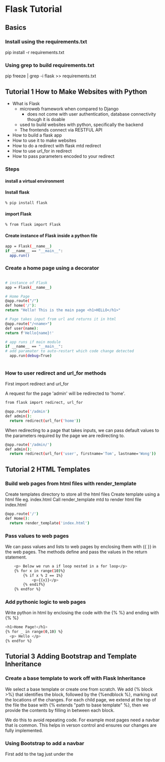 # Flask Tutorial

## Basics

### Install using the requirements.txt

pip install -r requirements.txt

### Using grep to build requirements.txt

pip freeze | grep -i flask >> requirements.txt

## Tutorial 1 How to Make Websites with Python

- What is Flask
  - microweb framework when compared to Django
    - does not come with user authentication, database connectivity though it is doable
  - used to build websites with python, specifically the backend
  - The frontends connect via RESTFUL API
- How to build a flask app
- How to use it to make websites
- How to do a redirect with flask mtd redirect
- How to use url_for in redirect
- How to pass parameters encoded to your redirect

### Steps

#### install a virtual environment

#### Install flask

```bash
% pip install flask
```

#### import Flask

```bash
% from flask import Flask
```

#### Create instance of Flask inside a python file

```bash
app = Flask(__name__)
if __name__ == "__main__":
  app.run()
```

### Create a home page using a decorator

```bash

# instance of Flask
app = Flask(__name__)

# Home Page
@app.route("/")
def home('/'):
return "Hello! This is the main page <h1>HELLO</h1>"

# Page takes input from url and returns it in html
@app.route("/<name>")
def user(name):
return f'Hello{name}!'

# app runs if main module
if __name__ == "__main__":
# add paramater to auto-restart which code change detected
  app.run(debug=True)
 
```

### How to user redirect and url_for methods

First import redirect and url_for

A request for the page 'admin' will be redirected to 'home'.

```bash
from flask import redirect, url_for

@app.route('/admin')
def admin():
  return redirect(url_for('home'))
```

When redirecting to a page that takes inputs, we can pass default values to the parameters required by the page we are redirecting to.

```bash
@app.route('/admin/')
def admin():
  return redirect(url_for('user', firstname='Tom', lastname='Wong'))
```

## Tutorial 2 HTML Templates

### Build web pages from html files with render_template

Create templates directory to store all the html files
Create template using a html file eg. index.html
Call render_template mtd to render html file index.html

```bash
@app.route('/')
def Home():
  return render_template('index.html')
```

### Pass values to web pages

We can pass values and lists to web pages by enclosing them with {{ }} in the web pages.  The methods define and pass the values in the return statement.

```bash
    <p> Below we run a if loop nested in a for loop</p>
    {% for x in range(10)%}
        {% if x % 2 == 1%}
            <p>{{x}}</p>
        {% endif%}
    {% endfor %}
```

### Add pythonic logic to web pages

Write python in html by enclosing the code with the {% %} and ending with {% %}

```bash
<h1>Home Page!</h1>
{% for _ in range(0,10) %}
  <p> Hello </p>
{% endfor %}
```

## Tutorial 3 Adding Bootstrap and Template Inheritance

### Create a base template to work off with Flask Inheritance

We select a base template or create one from scratch.  We add {% block <block name>>%} that identifies the block, followed by  the {%endblock %}, marking out the locations of the changes.
For each child page, we extend at the top of the file the base with {% extends "path to base template" %}, then we provide the contents by filling in between each block.

We do this to avoid repeating code.  For example most pages need a navbar that is common.  This helps in verson control and ensures our changes are fully implemented.

### Using Bootstrap to add a navbar

First add to the <head> tag just under the <title> tag the link to the css code.

```bash
<title>{% block title %}{%endblock%}</title>
    <link href="https://cdn.jsdelivr.net/npm/bootstrap@5.3.0-alpha3/dist/css/bootstrap.min.css" rel="stylesheet" integrity="sha384-KK94CHFLLe+nY2dmCWGMq91rCGa5gtU4mk92HdvYe+M/SXH301p5ILy+dN9+nJOZ" crossorigin="anonymous">
  ```

Add the following javascript code via the script just before the <body> tag.

```bash
    <script src="https://cdn.jsdelivr.net/npm/bootstrap@5.3.0-alpha3/dist/js/bootstrap.bundle.min.js" integrity="sha384-ENjdO4Dr2bkBIFxQpeoTz1HIcje39Wm4jDKdf19U8gI4ddQ3GYNS7NTKfAdVQSZe" crossorigin="anonymous"></script>
  </body>
```

We can make additional modifications to change the navbar color, responsiveness and location.

### Use Bootstrap to create a navbar

We can add components to our web pages.  Here we add a navbar from Bootstrap.  I have changed the color and the search field to dark.  Below is a snippet of what was added in base_3a.html.

```bash
  <body>
    <div class="container">
        <nav class="navbar bg-primary navbar-expand-lg" data-bs-theme="dark">
            <div class="container-fluid">
```

### Tutorial 4: HTTP Methods (GET & POST ) and retrieving form Data

## Tutorial 5

Sessions

- 'permanent' sessions
  - Your data can last as long as your browser's page is open by default
  - If you are redirected to another page all your data will need to be redirected by code
  - The alternative is to store data on the server for the duration of your session, that is as long as your browser is open
  - To keep your session data after the browser is closed, define the session lifetime
- permanent sessions lifetime
  - We can define the session lifetime to make them last longer than the browser lifetime
- secret key
  - We need to define a secret key if when we store session data on the server
  - app.secretkey

- Steps
  - import session from flask
  - set up session data when method = 'POST' from form
  - check if there is data is the session under the key

## Tutorial 6: Flashing a message

Steps

- import flash
- add to base.html messages
- add flash to locations where a message is required.

## Tutorial 7: Using SQLAlchemy dB

Steps

- install flask-sqlalchemy

  ```bash
  % pip install flask-sqlalchemy
  ```

Then just import sqlalchemy as required.


## Tutorial 9: Static Files

This includes css stylesheets and images.
We create a directory 'static' and store our static files inside, using sub-directories like images.

### CSS

- We first add a style.css stylesheet to the static folder.
- Add bootstrap script inside style.css
  - body {color:aqua;}
- Link to style.css inside the html file
- We can add our default bootstrap cdn link above to allow our style.css stylesheet to overwrite it. See below.
  
```bash
<link rel="stylesheet" type="text/css" href="{{url_for('static',filename='style.css')}}">
```

## Tutorial 10 Blueprints

Blueprints allow us to organize our code better, either functionally or into apps (referred to as divisions in exploreflask.com).  If the code is really meant to be together then blueprints are a collection of views.  Should we expect them to work as standalone apps, then divisions is the way to go.  Each app or division will have its own templates and static directories, making it easy to pass along to someone.

Steps

- import Blueprint into the new app's python file.

```bash
from flask import Blueprint
```

- register the blueprint variable in the main view python file.

```bash
second = Blueprint('second', __name__, static_folder='static', template_folder='templates')
```

- import the blueprint variable from the other view file and register it.

```bash
from second import second

then...
app.register_blueprint(second, url_prefix="")
```

### Resources

[exploreflask.com](https://exploreflask.com/en/latest/blueprints.html)

## Tutorial #11 How to deploy Flask to a Linux server

Tim recommended a few apps:

- PuTTY
- Bitvise SSH Client
- Bitvise SSH Server
He uploads his Flask app into a linode server.
Since I am using DigitalOcean I will place the page link below

[How to deploy a Flask app to Digital Ocean's app platform](https://dev.to/ajot/how-to-deploy-a-flask-app-to-digital-oceans-app-platform-goc)

[Deploy a Flask App Using Gunicorn to App Platform](https://docs.digitalocean.com/tutorials/app-deploy-flask-app/)

## References

[video](https://www.youtube.com/watch?v=mqhxxeeTbu0)
